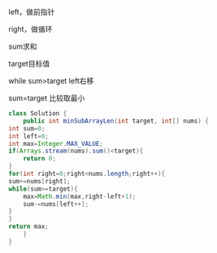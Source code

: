 left，做前指针

right，做循环

sum求和

target目标值

while    sum>target   left右移

sum=target  比较取最小

```java
class Solution {
    public int minSubArrayLen(int target, int[] nums) {
int sum=0;
int left=0;
int max=Integer.MAX_VALUE;
if(Arrays.stream(nums).sum()<target){
    return 0;
}
for(int right=0;right<nums.length;right++){
sum+=nums[right];
while(sum>=target){
    max=Math.min(max,right-left+1);
    sum-=nums[left++];
}
}
return max;
    }
}
```

